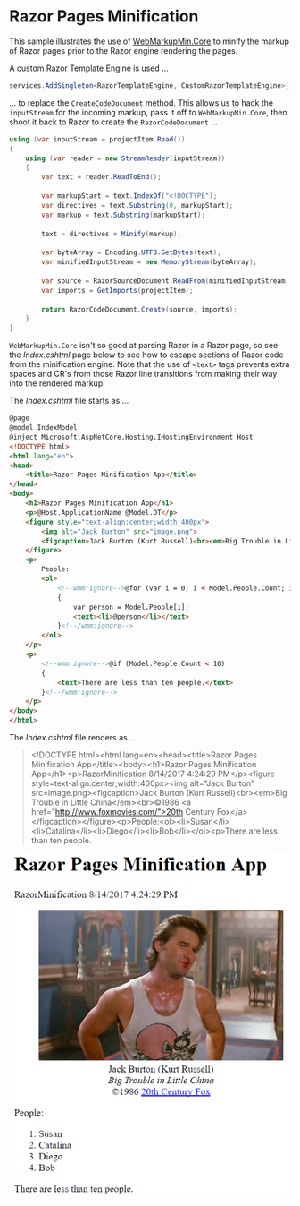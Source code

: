 # Razor Pages Minification

This sample illustrates the use of [WebMarkupMin.Core](https://www.nuget.org/packages/WebMarkupMin.Core/) to minify the markup of Razor pages prior to the Razor engine rendering the pages.

A custom Razor Template Engine is used ...

```csharp
services.AddSingleton<RazorTemplateEngine, CustomRazorTemplateEngine>();
```

... to replace the `CreateCodeDocument` method. This allows us to hack the `inputStream` for the incoming markup, pass it off to `WebMarkupMin.Core`, then shoot it back to Razor to create the `RazorCodeDocument` ...

```csharp
using (var inputStream = projectItem.Read())
{
    using (var reader = new StreamReader(inputStream))
    {
        var text = reader.ReadToEnd();

        var markupStart = text.IndexOf("<!DOCTYPE");
        var directives = text.Substring(0, markupStart);
        var markup = text.Substring(markupStart);

        text = directives + Minify(markup);

        var byteArray = Encoding.UTF8.GetBytes(text);
        var minifiedInputStream = new MemoryStream(byteArray);

        var source = RazorSourceDocument.ReadFrom(minifiedInputStream, projectItem.Path);
        var imports = GetImports(projectItem);

        return RazorCodeDocument.Create(source, imports);
    }
}
```

`WebMarkupMin.Core` isn't so good at parsing Razor in a Razor page, so see the *Index.cshtml* page below to see how to escape sections of Razor code from the minification engine. Note that the use of `<text>` tags prevents extra spaces and CR's from those Razor line transitions from making their way into the rendered markup.

The *Index.cshtml* file starts as ...

```html
@page
@model IndexModel
@inject Microsoft.AspNetCore.Hosting.IHostingEnvironment Host
<!DOCTYPE html>
<html lang="en">
<head>
    <title>Razor Pages Minification App</title>
</head>
<body>
    <h1>Razor Pages Minification App</h1>
    <p>@Host.ApplicationName @Model.DT</p>
    <figure style="text-align:center;width:400px">
        <img alt="Jack Burton" src="image.png">
        <figcaption>Jack Burton (Kurt Russell)<br><em>Big Trouble in Little China</em><br>&copy;1986 <a href="http://www.foxmovies.com/">20th Century Fox</a></figcaption>
    </figure>
    <p>
        People:
        <ol>
            <!--wmm:ignore-->@for (var i = 0; i < Model.People.Count; i++)
            {
                var person = Model.People[i];
                <text><li>@person</li></text>
            }<!--/wmm:ignore-->
        </ol>
    </p>
    <p>
        <!--wmm:ignore-->@if (Model.People.Count < 10)
        {
            <text>There are less than ten people.</text>
        }<!--/wmm:ignore-->
    </p>
</body>
</html>
```

The *Index.cshtml* file renders as ...

> \<!DOCTYPE html>\<html lang=en>\<head>\<title>Razor Pages Minification App\</title>\<body>\<h1>Razor Pages Minification App\</h1>\<p>RazorMinification 8/14/2017 4:24:29 PM\</p>\<figure style=text-align:center;width:400px>\<img alt="Jack Burton" src=image.png>\<figcaption>Jack Burton (Kurt Russell)\<br>\<em>Big Trouble in Little China\</em>\<br>&copy;1986 \<a href="http://www.foxmovies.com/">20th Century Fox\</a>\</figcaption>\</figure>\<p>People:\<ol>\<li>Susan\</li>\<li>Catalina\</li>\<li>Diego\</li>\<li>Bob\</li>\</ol>\<p>There are less than ten people.

![Rendered page](image.png)

